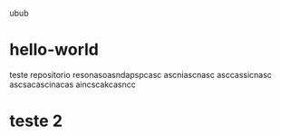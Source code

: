 ubub
# hello-world
teste repositorio
resonasoasndapspcasc
ascniascnasc
asccassicnasc
ascsacascinacas
aincscakcasncc
# teste 2
